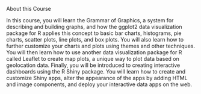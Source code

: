 About this Course



In this course, you will learn the Grammar of Graphics, a system for describing and building graphs, and how the ggplot2 data visualization package for R applies this concept to basic bar charts, histograms, pie charts, scatter plots, line plots, and box plots. You will also learn how to further customize your charts and plots using themes and other techniques. You will then learn how to use another data visualization package for R called Leaflet to create map plots, a unique way to plot data based on geolocation data. Finally, you will be introduced to creating interactive dashboards using the R Shiny package. You will learn how to create and customize Shiny apps, alter the appearance of the apps by adding HTML and image components, and deploy your interactive data apps on the web.
